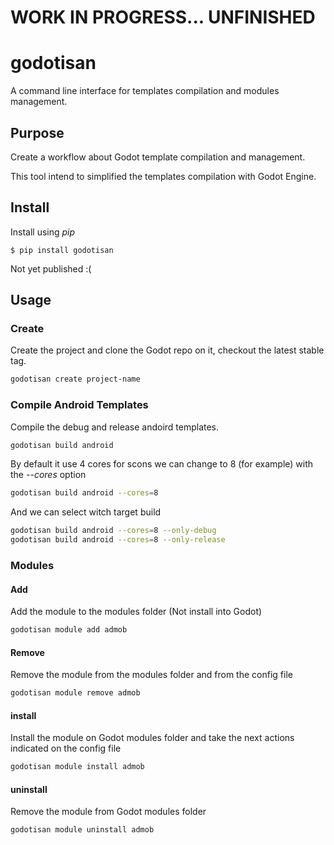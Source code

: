 # WORK IN PROGRESS... UNFINISHED

# godotisan

A command line interface for templates compilation and modules management.

## Purpose

Create a workflow about Godot template compilation and management.

This tool intend to simplified the templates compilation with Godot Engine.

## Install

Install using *pip*

    $ pip install godotisan

Not yet published :(

## Usage

### Create

Create the project and clone the Godot repo on it, checkout the latest stable tag.

```bash
godotisan create project-name
```

### Compile Android Templates

Compile the debug and release andoird templates.

```bash
godotisan build android
```

By default it use 4 cores for scons we can change to 8 (for example) with the *--cores* option

```bash
godotisan build android --cores=8
```

And we can select witch target build

```bash
godotisan build android --cores=8 --only-debug
godotisan build android --cores=8 --only-release
```

### Modules

#### Add

Add the module to the modules folder (Not install into Godot)

```bash
godotisan module add admob
```

#### Remove

Remove the module from the modules folder and from the config file

```bash
godotisan module remove admob
```

#### install

Install the module on Godot modules folder and take the next actions indicated on the config file

```bash
godotisan module install admob
```

#### uninstall

Remove the module from Godot modules folder

```bash
godotisan module uninstall admob
```
